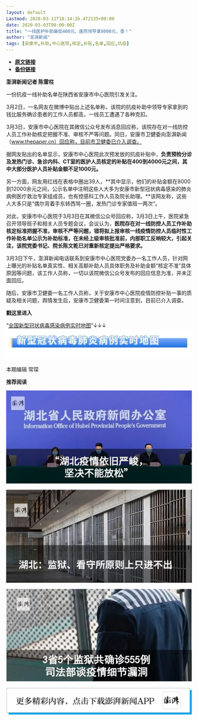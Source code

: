 ```yaml
---
layout: default
Lastmod: 2020-03-11T18:14:26.472135+00:00
date: 2020-03-03T00:00:00Z
title: "一线医护补助最低400元，医院领导拿8000元，查！"
author: "澎湃新闻"
tags: [安康市,补助,中心医院,核定,补贴,名单,回应,抗疫]
---
```


* [**原文链接**](https://mp.weixin.qq.com/s/ecDvvp9w9zc2Ph_jSE9NbA)
* [**备份链接**](http://archive.today/tJfz2)


**澎湃新闻记者 陈雷柱**

  

一份抗疫一线补助名单在陕西省安康市中心医院引发关注。

  
3月2日，一名网友在微博中贴出上述名单称，该院的抗疫补助中领导专家拿到的钱比服务确诊患者的工作人员都高，一线员工遭遇了各种克扣。

  
3月3日，安康市中心医院在其微信公众号发布消息回应称，该院存在对一线防控人员工作补助核定把握不准、审核不严等问题。同日，安康市卫健委向澎湃新闻（www.thepaper.cn）回应称，目前市卫健委已介入调查。

  
据网友贴出的名单显示，安康市中心医院此次预发放的抗疫补贴中，**负责预检分诊及发热门诊、急诊内科、CT室的医护人员核定的补贴在400到4000元之间，其中大部分医护人员补贴金额不足1000元。**

  
另一方面，网友用红线在表格中圈出39人，**其中显示，他们的补贴金额在8000到12000余元之间，公示名单中注明这些人大多为安康市新型冠状病毒感染的肺炎病例医疗救治专家组成员，也有控感科工作人员及院长助理。**该网友称，这些人大多只是“偶尔背着手东转西骂一圈，发热门诊专家值班一两次”。

  
对此，安康市中心医院于3月3日在其微信公众号回应称，3月3日上午，医院紧急召开领导班子和相关人员专题会议，会议认为，**医院存在对一线防控人员工作补助核定标准把握不准，审核不严等问题，错将拟上报审核一线疫情防控人员临时性工作补助名单公示为补助标准，在未经上级审核批准前，内部职工反响较大，引起关注，该院党委书记、院长陈文乾已对重新核定提出严格要求。**

  
3月3日下午，澎湃新闻电话联系到安康市中心医院党委办一名工作人员，针对网上曝光的补贴名单真实性、相关高额补助人员具体职务及补助金额“核定不准”具体原因等问题，该工作人员称，一切以该院微信公众号发布的回应信息为准，并未正面回应。

  
随后，安康市卫健委一名工作人员称，关于安康市中心医院疫情防控补贴一事的质疑及相关问题，舆情发生后，安康市卫健委第一时间注意到，目前已介入调查。

  

**戳这里进入**

“[全国新型冠状病毒感染病例实时地图](http://projects.thepaper.cn/thepaper-cases/839studio/feiyan/)”↓↓↓[![](/images/post/15a4bc01c19b9e56f61d4f79069e4c63.jpg)](http://projects.thepaper.cn/thepaper-cases/839studio/feiyan/)

本期编辑 常琛  

  

**推荐阅读**

  

[![](/images/post/ca5e19311bd13de311a7bd93f8eba2a6.jpg)](http://mp.weixin.qq.com/s?__biz=MjM5MzI5NTU3MQ==&mid=2651595860&idx=1&sn=6ba0af6bd94c0e122c5136345e632e6a&chksm=bd61b9e88a1630fe7de2b6aaa4f1dd87bd77da795dbe23ce66c455460b4742d951812a8fad76&scene=21#wechat_redirect)

[![](/images/post/bfcdf769ac262801bec9b16cc6422555.jpg)](http://mp.weixin.qq.com/s?__biz=MjM5MzI5NTU3MQ==&mid=2651593304&idx=1&sn=671c6ca0c2dce031191827961bfc6acc&chksm=bd6187e48a160ef286888a28f152c27b9bee424aaf62b4785773dd82a50ef7da87681ec9c248&scene=21#wechat_redirect)

[![](/images/post/f1f712a41c833b925f580fc6afb6134e.jpg)](http://mp.weixin.qq.com/s?__biz=MjM5MzI5NTU3MQ==&mid=2651592190&idx=1&sn=1c71ea092657d170ce72634620c5075e&chksm=bd6188428a160154df3260c291a14142a49847bdfdfdbd7d54f39d69d080fcb8db503724ac4a&scene=21#wechat_redirect)

[![](/images/post/faa036129172f4ba4cb775ad946d1eff.jpg)](https://a.app.qq.com/o/simple.jsp?pkgname=com.wondertek.paper)

